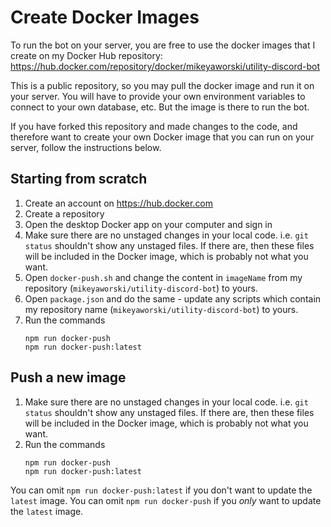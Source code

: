 # Create Docker Images

To run the bot on your server, you are free to use the docker images that I create on my Docker Hub repository: https://hub.docker.com/repository/docker/mikeyaworski/utility-discord-bot

This is a public repository, so you may pull the docker image and run it on your server. You will have to provide your own environment variables to connect to your own database, etc. But the image is there to run the bot.

If you have forked this repository and made changes to the code, and therefore want to create your own Docker image that you can run on your server, follow the instructions below.

## Starting from scratch

1. Create an account on https://hub.docker.com
2. Create a repository
1. Open the desktop Docker app on your computer and sign in
2. Make sure there are no unstaged changes in your local code. i.e. `git status` shouldn't show any unstaged files. If there are, then these files will be included in the Docker image, which is probably not what you want.
3. Open `docker-push.sh` and change the content in `imageName` from my repository (`mikeyaworski/utility-discord-bot`) to yours.
4. Open `package.json` and do the same - update any scripts which contain my repository name (`mikeyaworski/utility-discord-bot`) to yours.
5. Run the commands
   ```
   npm run docker-push
   npm run docker-push:latest
   ```

## Push a new image

1. Make sure there are no unstaged changes in your local code. i.e. `git status` shouldn't show any unstaged files. If there are, then these files will be included in the Docker image, which is probably not what you want.
1. Run the commands
   ```
   npm run docker-push
   npm run docker-push:latest
   ```
  You can omit `npm run docker-push:latest` if you don't want to update the `latest` image. You can omit `npm run docker-push` if you *only* want to update the `latest` image.
